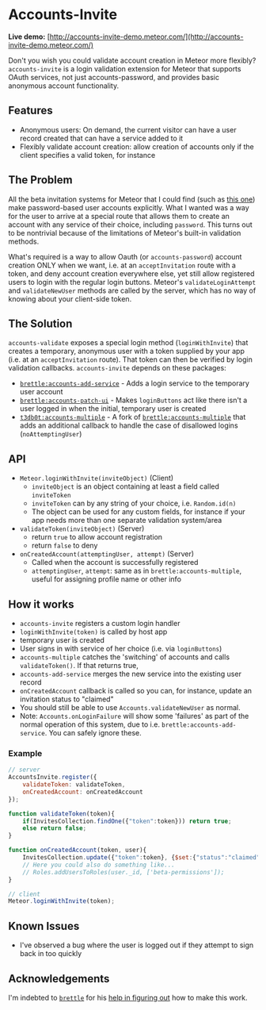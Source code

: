 # Accounts-Invite

**Live demo:** [http://accounts-invite-demo.meteor.com/](http://accounts-invite-demo.meteor.com/)

Don't you wish you could validate account creation in Meteor more flexibly? `accounts-invite` is a login validation extension for Meteor that supports OAuth services, not just accounts-password, and provides basic anonymous account functionality.

## Features
- Anonymous users: On demand, the current visitor can have a user record created that can have a service added to it
- Flexibly validate account creation: allow creation of accounts only if the client specifies a valid token, for instance

## The Problem
All the beta invitation systems for Meteor that I could find (such as [this one](https://themeteorchef.com/recipes/adding-a-beta-invitation-system-to-your-meteor-application/)) make password-based user accounts explicitly.  What I wanted was a way for the user to arrive at a special route that allows them to create an account with any service of their choice, including `password`.  This turns out to be nontrivial because of the limitations of Meteor's built-in validation methods.

What's required is a way to allow Oauth (or `accounts-password`) account creation ONLY when we want, i.e. at an `acceptInvitation` route with a token, and deny account creation everywhere else, yet still allow registered users to login with the regular login buttons.  Meteor's `validateLoginAttempt` and `validateNewUser` methods are called by the server, which has no way of knowing about your client-side token.

## The Solution

`accounts-validate` exposes a special login method (`loginWithInvite`) that creates a temporary, anonymous user with a token supplied by your app (i.e. at an `acceptInvitation` route). That token can then be verified by login validation callbacks.  `accounts-invite` depends on these packages:

- [`brettle:accounts-add-service`](https://github.com/brettle/meteor-accounts-add-service/) - Adds a login service to the temporary user account
- [`brettle:accounts-patch-ui`](https://github.com/brettle/meteor-accounts-patch-ui/) - Makes `loginButtons` act like there isn't a user logged in when the initial, temporary user is created
- [`t3db0t:accounts-multiple`](https://github.com/t3db0t/meteor-accounts-multiple) - A fork of [`brettle:accounts-multiple`]() that adds an additional callback to handle the case of disallowed logins (`noAttemptingUser`)

## API

- `Meteor.loginWithInvite(inviteObject)` (Client)
    - `inviteObject` is an object containing at least a field called `inviteToken`
	- `inviteToken` can by any string of your choice, i.e. `Random.id(n)`
	- The object can be used for any custom fields, for instance if your app needs more than one separate validation system/area
- `validateToken(inviteObject)` (Server)
	- return `true` to allow account registration
	- return `false` to deny
- `onCreatedAccount(attemptingUser, attempt)` (Server)
	- Called when the account is successfully registered
	- `attemptingUser`, `attempt`: same as in `brettle:accounts-multiple`, useful for assigning profile name or other info

## How it works

- `accounts-invite` registers a custom login handler
- `loginWithInvite(token)` is called by host app
- temporary user is created
- User signs in with service of her choice (i.e. via `loginButtons`)
- `accounts-multiple` catches the 'switching' of accounts and calls `validateToken()`. If that returns true,
- `accounts-add-service` merges the new service into the existing user record
- `onCreatedAccount` callback is called so you can, for instance, update an invitation status to "claimed"
- You should still be able to use `Accounts.validateNewUser` as normal.
- Note: `Accounts.onLoginFailure` will show some 'failures' as part of the normal operation of this system, due to i.e. `brettle:accounts-add-service`. You can safely ignore these.

### Example

```js
// server
AccountsInvite.register({
	validateToken: validateToken,
	onCreatedAccount: onCreatedAccount
});

function validateToken(token){
	if(InvitesCollection.findOne({"token":token})) return true;
	else return false;
}

function onCreatedAccount(token, user){
	InvitesCollection.update({"token":token}, {$set:{"status":"claimed"}});
	// Here you could also do something like...
	// Roles.addUsersToRoles(user._id, ['beta-permissions']);
}

// client
Meteor.loginWithInvite(token);
```

## Known Issues
- I've observed a bug where the user is logged out if they attempt to sign back in too quickly

## Acknowledgements
I'm indebted to [`brettle`](https://github.com/brettle) for his [help in figuring out](https://github.com/brettle/meteor-accounts-deluxe/issues/4) how to make this work.